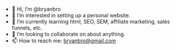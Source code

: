 - 👋 Hi, I’m @bryanbro
- 👀 I’m interested in setting up a personal website.
- 🌱 I’m currently learning html, SEO, SEM, affiliate marketing, sales funnels, etc.
- 💞️ I’m looking to collaborate on about anything.
- 📫 How to reach me: bryanbro@gmail.com

<!---
bryanbro/bryanbro is a ✨ special ✨ repository because its `README.md` (this file) appears on your GitHub profile.
You can click the Preview link to take a look at your changes.
--->
